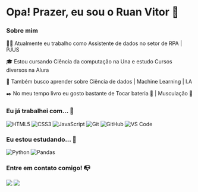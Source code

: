 # Opa! Prazer, eu sou o Ruan Vitor 👋

### Sobre mim

👩‍💻 Atualmente eu trabalho como Assistente de dados no setor de RPA | PJUS

<!-- Isso é um comentário, não irá aparecer no seu perfil
(Abaixo você seleciona o curso que você está fazendo no momento) -->

🎓 Estou cursando Ciência da computação na Una e estudo Cursos diversos na Alura

🔎 Também busco aprender sobre Ciência de dados | Machine Learning | I.A

✒️ No meu tempo livro eu gosto bastante de Tocar bateria 🥁 | Musculação 💪

<!--📚 Lendo: [Livro que está lendo atualmente]-->

### Eu já trabalhei com... 🔧

<!--**Tecnologias e Ferramentas**

<!-- (Aqui você pode adicionar tecnologias que aprendeu no curso, já listamos algumas delas, e outras que já domina)) -->

![HTML5](https://img.shields.io/badge/html5-%23E34F26.svg?style=for-the-badge&logo=html5&logoColor=white)
![CSS3](https://img.shields.io/badge/css3-%231572B6.svg?style=for-the-badge&logo=css3&logoColor=white)
![JavaScript](https://img.shields.io/badge/javascript-%23323330.svg?style=for-the-badge&logo=javascript&logoColor=%23F7DF1E)
![Git](https://img.shields.io/badge/git-%23F05033.svg?style=for-the-badge&logo=git&logoColor=white)
![GitHub](https://img.shields.io/badge/github-%23121011.svg?style=for-the-badge&logo=github&logoColor=white)
![VS Code](https://img.shields.io/badge/VS%20Code-0078d7.svg?style=for-the-badge&logo=visual-studio-code&logoColor=white)

<!-- (Já colocar tecnologias do On Demand que aprende no curso)) -->

### Eu estou estudando... 🧩
<!-- (Aqui você pode adicionar tecnologias que está estudando, inclusive para aumentar essa lista você listamos algumas das tecnologias ensinadas na nossa [Assinatura On Demand](https://cubos.academy/cubosondemand)) -->

![Python](https://img.shields.io/badge/python-3670A0?style=for-the-badge&logo=python&logoColor=ffdd54)
![Pandas](https://img.shields.io/badge/pandas-%23150458.svg?style=for-the-badge&logo=pandas&logoColor=white)

<!-- (Você pode adicionar novas tecnologias insira ![Nome da Tecnologia](https://img.shields.io/badge/-[Nome da tecnologia]-[Cor do fundo]?style=flat-square&logo=[Nome da tecnologia])) -->
<!--
### Cursos realizados 🤓

<!-- (Aqui você pode adicionar cursos que você já fez) -->
<!--
<a href="https://cursos.alura.com.br/certificate/3692351c-cb6d-4a11-bfeb-e2cebfa57a3b?lang=pt_BR">Lógica de programação: mergulhe em programação com JavaScript
</a><br>
<a href="https://cursos.alura.com.br/certificate/b4dba043-b0e7-4569-8618-c95fb5fca683?lang=pt_BR">Lógica de programação: explore funções e listas
</a><br>
<a href="https://cursos.alura.com.br/certificate/3692351c-cb6d-4a11-bfeb-e2cebfa57a3b?lang=pt_BR">Lógica de programação: explore funções e listas
</a>
-->

<!--
Substitua o usuário lbguilherme pelo seu usuário no GitHub.
-->

<!--
### GitHub Stats ⚡
<div>
<a href="https://github.com/nonolism">
<img height="180em" src="https://github-readme-stats.vercel.app/api/top-langs/?username=nonolism&layout=compact&langs_count=7&theme=dracula"/>
<img height="180em" src="https://github-readme-stats.vercel.app/api?username=nonolism&show_icons=true&theme=dracula&include_all_commits=true&count_private=true"/>
</div>
-->

### Entre em contato comigo! 📭
<div>
<!--
<a href="https://www.youtube.com/seu-usuário-aqui" target="_blank"><img src="https://img.shields.io/badge/YouTube-FF0000?style=for-the-badge&logo=youtube&logoColor=white" target="_blank"></a>
  -->
<a href="https://www.instagram.com/ruan.vmo/" target="_blank"><img src="https://img.shields.io/badge/-Instagram-%23E4405F?style=for-the-badge&logo=instagram&logoColor=white" target="_blank"></a>
<!--
<a href="https://www.twitch.tv/seu-usuário-aqui" target="_blank"><img src="https://img.shields.io/badge/Twitch-9146FF?style=for-the-badge&logo=twitch&logoColor=white" target="_blank"></a>
  -->
<a href="https://www.linkedin.com/in/ruan-vitor/" target="_blank"><img src="https://img.shields.io/badge/-LinkedIn-%230077B5?style=for-the-badge&logo=linkedin&logoColor=white" target="_blank"></a>   
</div>


<!--
Esse template foi feito por <a href="https://cubos.academy/" target="_blank">Cubos Academy!</a> ✨

<!--
**academy-readme-template** is a ✨ _special_ ✨ repository because its `README.md` (this file) appears on your GitHub profile.
-->
